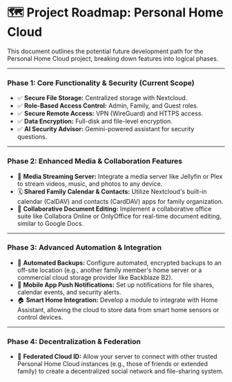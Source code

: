 # 🗺️ Project Roadmap: Personal Home Cloud

This document outlines the potential future development path for the Personal Home Cloud project, breaking down features into logical phases.

---

### Phase 1: Core Functionality & Security (Current Scope)

* ✅ **Secure File Storage:** Centralized storage with Nextcloud.
* ✅ **Role-Based Access Control:** Admin, Family, and Guest roles.
* ✅ **Secure Remote Access:** VPN (WireGuard) and HTTPS access.
* ✅ **Data Encryption:** Full-disk and file-level encryption.
* ✅ **AI Security Advisor:** Gemini-powered assistant for security questions.

---

### Phase 2: Enhanced Media & Collaboration Features

* 🎥 **Media Streaming Server:** Integrate a media server like Jellyfin or Plex to stream videos, music, and photos to any device.
* 🗓️ **Shared Family Calendar & Contacts:** Utilize Nextcloud's built-in calendar (CalDAV) and contacts (CardDAV) apps for family organization.
* 📝 **Collaborative Document Editing:** Implement a collaborative office suite like Collabora Online or OnlyOffice for real-time document editing, similar to Google Docs.

---

### Phase 3: Advanced Automation & Integration

* 🔄 **Automated Backups:** Configure automated, encrypted backups to an off-site location (e.g., another family member's home server or a commercial cloud storage provider like Backblaze B2).
* 📱 **Mobile App Push Notifications:** Set up notifications for file shares, calendar events, and security alerts.
* 🏠 **Smart Home Integration:** Develop a module to integrate with Home Assistant, allowing the cloud to store data from smart home sensors or control devices.

---

### Phase 4: Decentralization & Federation

* 🤝 **Federated Cloud ID:** Allow your server to connect with other trusted Personal Home Cloud instances (e.g., those of friends or extended family) to create a decentralized social network and file-sharing system.
